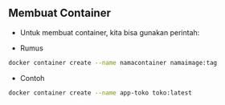 ## Membuat Container

- Untuk membuat container, kita bisa gunakan perintah:
+ Rumus
```bash
docker container create --name namacontainer namaimage:tag
```
+ Contoh
```bash
docker container create --name app-toko toko:latest
```

